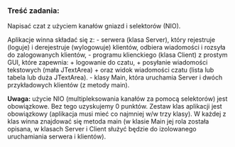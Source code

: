 ### Treść zadania:

Napisać czat z użyciem kanałów gniazd i selektorów (NIO).

Aplikacje winna składać się z:
	- serwera (klasa Server),  który rejestruje (loguje) i derejestruje (wylogowuje) klientów, odbiera wiadomości i rozsyła do zalogowanych klientów,
	- programu klienckiego (klasa Client) z prostym GUI, które zapewnia:
		+ logowanie do czatu,
		+ posyłanie wiadomości tekstowych (mała JTextArea)
		+ oraz widok wiadomości czatu (lista lub tabela lub duża JTextArea).
	- klasy Main, która uruchamia Server i dwóch przykładowych klientów (z metody main).
	
**Uwaga:** użycie NIO (multipleksowania kanałów za pomocą selektorów) jest obowiązkowe. Bez tego uzyskujemy 0 punktów.
Zestaw klas aplikacji jest obowiązkowy (aplikacja musi mieć co najmniej w/w trzy klasy).
W każdej z klas winna znajdować się metoda main (w klasie Main jej rola została opisana, w klasach Server i Client służyć będzie do izolowanego uruchamiania serwera i klientów). 